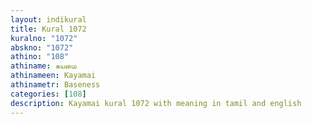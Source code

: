 ```yaml
---
layout: indikural
title: Kural 1072
kuralno: "1072"
abskno: "1072"
athino: "108"
athiname: கயமை
athinameen: Kayamai
athinametr: Baseness
categories: [108]
description: Kayamai kural 1072 with meaning in tamil and english 
---
```


